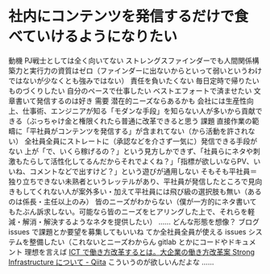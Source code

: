 # 社内にコンテンツを発信するだけで食べていけるようになりたい
動機
  PJ戦士としては全く向いてない
  ストレングスファインダーでも人間関係構築力と実行力の資質はゼロ（ファインダーに出ないからといって弱いというわけではないが少なくとも強みではない）
  責任を負いたくない
  毎日定時で帰りたい
  ものづくりしたい
  自分のペースで仕事したい
  ベストエフォートで済ませたい
  文章書いて発信するのは好き
需要
  潜在的ニーズならあるかも
  会社には生産性向上、仕事術、エンジニアが知る「モダンな手段」を知らない人が多いから貢献できる（ぶっちゃけ金と権限くれたら普通に改革できると思う
課題
  直接作業の範疇に「平社員がコンテンツを発信する」が含まれてない（から活動を許されない）
  全社員全員にストレートに（承認などを介さず一気に）発信できる手段がない
  上が「で、いくら稼げるの？」という見方しかできず、「社員らにネタや刺激もたらして活性化してるんだからそれでよくね？」「指標が欲しいならPV、いいね、コメントなどで出すけど？」という遊びが通用しない
  そもそも平社員＝独り立ちできない未熟者というレッテルがあり、平社員が発信したところで見向きもしてくれない人が案外多い・加えて平社員には飛び級の選択肢も無い（あるのは係長・主任以上のみ）
  皆のニーズがわからない（僕が一方的にネタ書いてもたぶん訴求しない。可能なら皆のニーズをヒアリングした上で、それらを軽減・解消・解決するようなネタを提供したい）
  ……
どんな形態を想像？
  ブログ
  issues で課題とか要望を募集してもいいね
  てか全社員全員が使える issues システムを整備したい（これないとニーズわからん
  gitlab とかにコードやドキュメント
  理想を言えば [ICT で働き方改革するとは。大企業の働き方改革案 Strong Infrastructure について - Qiita](https://qiita.com/sta/items/fa19c15a23b57166761c) こういうのが欲しいんだよな
……

